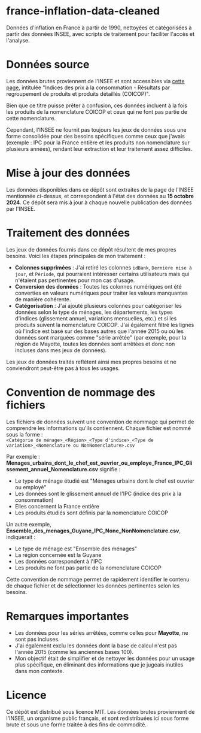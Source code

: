 # france-inflation-data-cleaned
Données d'inflation en France à partir de 1990, nettoyées et catégorisées à partir des données INSEE, avec scripts de traitement pour faciliter l'accès et l'analyse.


# Données source

Les données brutes proviennent de l'INSEE et sont accessibles via [cette page](https://www.insee.fr/fr/statistiques/series/102342213), intitulée "Indices des prix à la consommation - Résultats par regroupement de produits et produits détaillés (COICOP)". 

Bien que ce titre puisse prêter à confusion, ces données incluent à la fois les produits de la nomenclature COICOP et ceux qui ne font pas partie de cette nomenclature. 

Cependant, l'INSEE ne fournit pas toujours les jeux de données sous une forme consolidée pour des besoins spécifiques comme ceux que j'avais (exemple : IPC pour la France entière et les produits non nomenclature sur plusieurs années), rendant leur extraction et leur traitement assez difficiles.

# Mise à jour des données

Les données disponibles dans ce dépôt sont extraites de la page de l'INSEE mentionnée ci-dessus, et correspondent à l'état des données au **15 octobre 2024**. Ce dépôt sera mis à jour à chaque nouvelle publication des données par l'INSEE.

# Traitement des données

Les jeux de données fournis dans ce dépôt résultent de mes propres besoins. Voici les étapes principales de mon traitement :

- **Colonnes supprimées** : J'ai retiré les colonnes `idBank`, `Dernière mise à jour`, et `Période`, qui pourraient intéresser certains utilisateurs mais qui n'étaient pas pertinentes pour mon cas d'usage.
- **Conversion des données** : Toutes les colonnes numériques ont été converties en valeurs numériques pour traiter les valeurs manquantes de manière cohérente.
- **Catégorisation** : J'ai ajouté plusieurs colonnes pour catégoriser les données selon le type de ménages, les départements, les types d'indices (glissement annuel, variations mensuelles, etc.) et si les produits suivent la nomenclature COICOP. J'ai également filtré les lignes où l'indice est basé sur des bases autres que l'année 2015 ou où les données sont marquées comme "série arrêtée" (par exemple, pour la région de Mayotte, toutes les données sont arrêtées et donc non incluses dans mes jeux de données).

Les jeux de données traités reflètent ainsi mes propres besoins et ne conviendront peut-être pas à tous les usages.

# Convention de nommage des fichiers

Les fichiers de données suivent une convention de nommage qui permet de comprendre les informations qu'ils contiennent. Chaque fichier est nommé sous la forme :  
`<Catégorie de ménage>_<Région>_<Type d'indice>_<Type de variation>_<Nomenclature ou NonNomenclature>.csv`

Par exemple :  
**Menages_urbains_dont_le_chef_est_ouvrier_ou_employe_France_IPC_Glissement_annuel_Nomenclature.csv** signifie :
- Le type de ménage étudié est "Ménages urbains dont le chef est ouvrier ou employé"
- Les données sont le glissement annuel de l'IPC (indice des prix à la consommation)
- Elles concernent la France entière
- Les produits étudiés sont définis par la nomenclature COICOP

Un autre exemple, **Ensemble_des_menages_Guyane_IPC_None_NonNomenclature.csv**, indiquerait :
- Le type de ménage est "Ensemble des ménages"
- La région concernée est la Guyane
- Les données correspondent à l'IPC
- Les produits ne font pas partie de la nomenclature COICOP

Cette convention de nommage permet de rapidement identifier le contenu de chaque fichier et de sélectionner les données pertinentes selon les besoins.

# Remarques importantes

- Les données pour les séries arrêtées, comme celles pour **Mayotte**, ne sont pas incluses.
- J'ai également exclu les données dont la base de calcul n'est pas l'année 2015 (comme les anciennes bases 100).
- Mon objectif était de simplifier et de nettoyer les données pour un usage plus spécifique, en éliminant des informations que je jugeais inutiles dans mon contexte.

# Licence

Ce dépôt est distribué sous licence MIT. Les données brutes proviennent de l'INSEE, un organisme public français, et sont redistribuées ici sous forme brute et sous une forme traitée à des fins de commodité.
